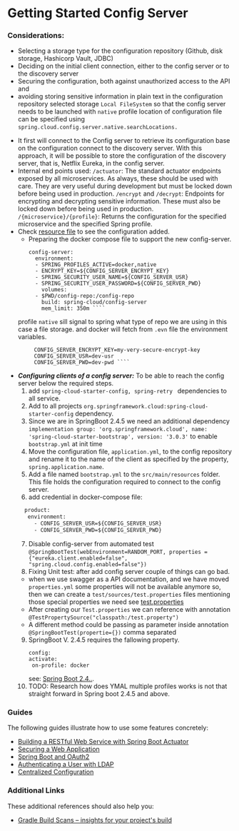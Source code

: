 # Getting Started Config Server
### Considerations:

- Selecting a storage type for the configuration repository (Github, disk storage, Hashicorp Vault, JDBC)
- Deciding on the initial client connection, either to the config server or to the discovery server
- Securing the configuration, both against unauthorized access to the API and
- avoiding storing sensitive information in plain text in the configuration repository
  selected storage ``Local FileSystem`` so that the config server needs to be launched with ``native`` profile
  location of configuration file can be specified using ``spring.cloud.config.server.native.searchLocations.``

* It first will connect to the Config server to retrieve its configuration base on the configuration connect to
  the discovery server. With this approach, it will be possible to store the configuration of the discovery server,
  that is, Netflix Eureka, in the config server.
* Internal end points used: ``/actuator``: The standard actuator endpoints exposed by all microservices.
  As always, these should be used with care. They are very useful during development but must be locked down before being used in production.
  ``/encrypt`` and ``/decrypt``: Endpoints for encrypting and decrypting sensitive information. These must also be locked down before being used in production.
  ``/{microservice}/{profile}``: Returns the configuration for the specified microservice and the specified Spring profile.
* Check [resource file](src/main/resources/application.yml) to see the configuration added.
  * Preparing the docker compose file to support the new config-server.
    ````
    config-server:
      environment:
      - SPRING_PROFILES_ACTIVE=docker,native
      - ENCRYPT_KEY=${CONFIG_SERVER_ENCRYPT_KEY}
      - SPRING_SECURITY_USER_NAME=${CONFIG_SERVER_USR}
      - SPRING_SECURITY_USER_PASSWORD=${CONFIG_SERVER_PWD}
        volumes:
      - $PWD/config-repo:/config-repo
        build: spring-cloud/config-server
        mem_limit: 350m ````
  profile ``native`` sill signal to spring what type of repo we are using in this case a file storage.
  and docker will fetch from ``.evn`` file the environment variables.
  ````shell
       CONFIG_SERVER_ENCRYPT_KEY=my-very-secure-encrypt-key
       CONFIG_SERVER_USR=dev-usr
       CONFIG_SERVER_PWD=dev-pwd ````
* ***Configuring clients of a config server:*** To be able to reach the config server below the required steps.
  1. add ``spring-cloud-starter-config, spring-retry `` dependencies to all service.
  2. Add to all projects ``org.springframework.cloud:spring-cloud-starter-config`` dependency.
  3. Since we are in SpringBoot 2.4.5 we need an additional dependency ``implementation group: 'org.springframework.cloud', name: 'spring-cloud-starter-bootstrap', version: '3.0.3'`` to enable ``bootstrap.yml`` at init time 
  4. Move the configuration file, ``application.yml``, to the config repository and rename it 
     to the name of the client as specified by the property, ``spring.application.name``.
  5. Add a file named ``bootstrap.yml`` to the ``src/main/resources`` folder. This file holds the configuration required to connect to the config server.
  6. add credential in docker-compose file: 
  ````dockerfile
    product:
     environment:
       - CONFIG_SERVER_USR=${CONFIG_SERVER_USR}
       - CONFIG_SERVER_PWD=${CONFIG_SERVER_PWD}
  ````
  7. Disable config-server from automated test ``@SpringBootTest(webEnvironment=RANDOM_PORT, properties = {"eureka.client.enabled=false", "spring.cloud.config.enabled=false"})``
  8. Fixing Unit test: after add config server couple of things can go bad.
    * when we use swagger as a API documentation, and we have moved ``properties.yml`` some properties will not be available anymore
      so, then we can create a ``test/sources/test.properties`` files mentioning those special properties we need
      see [test.properties](../../services/product-composite-service/src/test/resources/test.properties)
    * After creating our ``Test.properties`` we can reference with annotation `@TestPropertySource("classpath:/test.property")`
    * A different method could be passing as parameter inside annotation `@SpringBootTest(propertie={})` comma separated
  9. SpringBoot V. 2.4.5 requires the fallowing property.
      ````shell
     config:
      activate:
       on-profile: docker
      ````
      see: [Spring Boot 2.4..](https://spring.io/blog/2020/08/14/config-file-processing-in-spring-boot-2-4).
  10. TODO: Research how does YMAL multiple profiles works is not that straight forward in Spring boot 2.4.5 and above. 

### Guides
The following guides illustrate how to use some features concretely:

* [Building a RESTful Web Service with Spring Boot Actuator](https://spring.io/guides/gs/actuator-service/)
* [Securing a Web Application](https://spring.io/guides/gs/securing-web/)
* [Spring Boot and OAuth2](https://spring.io/guides/tutorials/spring-boot-oauth2/)
* [Authenticating a User with LDAP](https://spring.io/guides/gs/authenticating-ldap/)
* [Centralized Configuration](https://spring.io/guides/gs/centralized-configuration/)

### Additional Links
These additional references should also help you:

* [Gradle Build Scans – insights for your project's build](https://scans.gradle.com#gradle)

